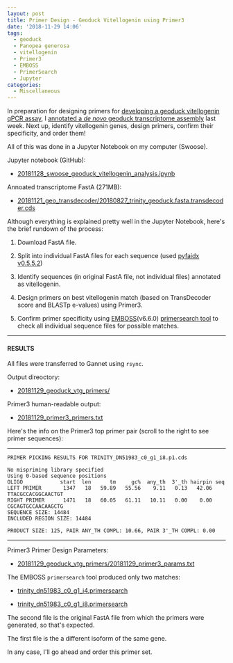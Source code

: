 ```yaml
---
layout: post
title: Primer Design - Geoduck Vitellogenin using Primer3
date: '2018-11-29 14:06'
tags:
  - geoduck
  - Panopea generosa
  - vitellogenin
  - Primer3
  - EMBOSS
  - PrimerSearch
  - Jupyter
categories:
  - Miscellaneous
---
```

In preparation for designing primers for [developing a geoduck vitellogenin qPCR assay](httpss://github.com/RobertsLab/resources/issues/491), I [annotated a _de novo_ geoduck transcriptome assembly](https://robertslab.github.io/sams-notebook/2018/11/21/Annotation-Geoduck-Transcritpome-with-TransDecoder.html) last week. Next up, identify vitellogenin genes, design primers, confirm their specificity, and order them!

All of this was done in a Jupyter Notebook on my computer (Swoose).


Jupyter notebook (GitHub):

- [20181128_swoose_geoduck_vitellogenin_analysis.ipynb](httpss://github.com/RobertsLab/code/blob/master/notebooks/sam/20181128_swoose_geoduck_vitellogenin_analysis.ipynb)

Annoated transcriptome FastA (271MB):

- [20181121_geo_transdecoder/20180827_trinity_geoduck.fasta.transdecoder.cds](https://gannet.fish.washington.edu/Atumefaciens/20181121_geo_transdecoder/20180827_trinity_geoduck.fasta.transdecoder.cds)

Although everything is explained pretty well in the Jupyter Notebook, here's the brief rundown of the process:

1. Download FastA file.

2. Split into individual FastA files for each sequence (used [pyfaidx v0.5.5.2](httpss://github.com/mdshw5/pyfaidx))

3. Identify sequences (in original FastA file, not individual files) annotated as vitellogenin.

4. Design primers on best vitellogenin match (based on TransDecoder score and BLASTp e-values) using Primer3.

5. Confirm primer specificity using [EMBOSS](https://emboss.sourceforge.net/download/)(v6.6.0) [primersearch tool](http://emboss.sourceforge.net/apps/cvs/emboss/apps/primersearch.html) to check all individual sequence files for possible matches.

---

#### RESULTS
All files were transferred to Gannet using ```rsync```.

Output direoctory:

- [20181129_geoduck_vtg_primers/](https://gannet.fish.washington.edu/Atumefaciens/20181129_geoduck_vtg_primers/)


Primer3 human-readable output:
- [20181129_primer3_primers.txt](https://gannet.fish.washington.edu/Atumefaciens/20181129_geoduck_vtg_primers/20181129_primer3_primers.txt)

Here's the info on the Primer3 top primer pair (scroll to the right to see primer sequences):

---

```
PRIMER PICKING RESULTS FOR TRINITY_DN51983_c0_g1_i8.p1.cds

No mispriming library specified
Using 0-based sequence positions
OLIGO            start  len      tm     gc%  any_th  3'_th hairpin seq
LEFT PRIMER       1347   18   59.89   55.56    9.11   0.13   42.06 TTACGCCACGGCAACTGT
RIGHT PRIMER      1471   18   60.05   61.11   10.11   0.00    0.00 CGCAGTGCCAACAAGCTG
SEQUENCE SIZE: 14484
INCLUDED REGION SIZE: 14484

PRODUCT SIZE: 125, PAIR ANY_TH COMPL: 10.66, PAIR 3'_TH COMPL: 0.00
```
---

Primer3 Primer Design Parameters:

- [20181129_geoduck_vtg_primers/20181129_primer3_params.txt](https://gannet.fish.washington.edu/Atumefaciens/20181129_geoduck_vtg_primers/20181129_primer3_params.txt)

The EMBOSS ```primersearch``` tool produced only two matches:

- [trinity_dn51983_c0_g1_i4.primersearch](https://gannet.fish.washington.edu/Atumefaciens/20181129_geoduck_vtg_primers/trinity_dn51983_c0_g1_i4.primersearch)

- [trinity_dn51983_c0_g1_i8.primersearch](https://gannet.fish.washington.edu/Atumefaciens/20181129_geoduck_vtg_primers/trinity_dn51983_c0_g1_i8.primersearch)

The second file is the original FastA file from which the primers were generated, so that's expected.

The first file is the a different isoform of the same gene.

In any case, I'll go ahead and order this primer set.
